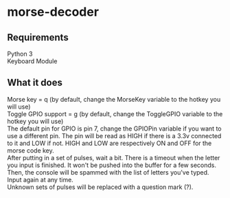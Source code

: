 # morse-decoder

## Requirements
Python 3  
Keyboard Module  

## What it does
Morse key = q (by default, change the MorseKey variable to the hotkey you will use)   
Toggle GPIO support = g (by default, change the ToggleGPIO variable to the hotkey you will use)  
The default pin for GPIO is pin 7, change the GPIOPin variable if you want to use a different pin. The pin will be read as HIGH if there is a 3.3v connected to it and LOW if not. HIGH and LOW are respectively ON and OFF for the morse code key.  
After putting in a set of pulses, wait a bit. There is a timeout when the letter you input is finished. It won't be pushed into the buffer for a few seconds.  
Then, the console will be spammed with the list of letters you've typed. Input again at any time.  
Unknown sets of pulses will be replaced with a question mark (?).
